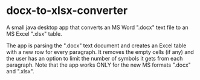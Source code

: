 # docx-to-xlsx-converter
A small java desktop app that converts an MS Word ".docx" text file to an MS Excel ".xlsx" table.

The app is parsing the ".docx" text document and creates an Excel table with a new row for every paragraph. 
It removes the empty cells (if any) and the user has an option to limit the number of symbols it gets from each paragraph. 
Note that the app works ONLY for the new MS formats ".docx" and ".xlsx".
